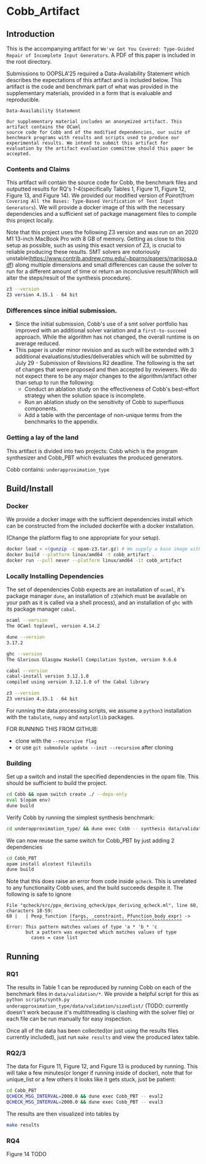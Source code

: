 # Cobb_Artifact

## Introduction

This is the accompanying artifact for `We've Got You Covered: Type-Guided Repair
of Incomplete Input Generators`. A PDF of this paper is included in the root directory.

Submissions to OOPSLA'25 required a Data-Availability Statement which describes
the expectations of this artifact and is included below. This artifact is the
code and benchmark part of what was provided in the supplementary materials,
provided in a form that is evaluable and reproducible.

```text
Data-Availability Statement

Our supplementary material includes an anonymized artifact. This artifact contains the OCaml
source code for Cobb and of the modified dependencies, our suite of benchmark programs with results and scripts used to produce our experimental results. We intend to submit this artifact for
evaluation by the artifact evaluation committee should this paper be accepted.
```

### Contents and Claims

This artifact will contain the source code for Cobb, the benchmark files and
outputted results for RQ's 1-4(specifically Tables 1, Figure 11, Figure 12,
Figure 13, and Figure 14). We provided our modified version of Poirot(from
`Covering All the Bases: Type-Based Verification of Test Input Generators`). We
will provide a docker image of this with the necessary dependencies and a
sufficient set of package management files to compile this project locally.

Note that this project uses the following Z3 version and was run on an 2020 M1
13-inch MacBook Pro with 8 GB of memory. Getting as close to this setup as
possible, such as using this exact version of Z3, is crucial to reliable
producing these results. SMT solvers are notoriously
unstable(<https://www.contrib.andrew.cmu.edu/~bparno/papers/mariposa.pdf>) along
multiple dimensions and small differences can cause the solver to run for a
different amount of time or return an inconclusive result(Which will alter the
steps/result of the synthesis procedure).

```sh
z3 --version
Z3 version 4.15.1 - 64 bit
```

### Differences since initial submission.

- Since the initial submission, Cobb's use of a smt solver portfolio has
  improved with an additional solver variation and a `first-to-succeed`
  approach. While the algorithm has not changed, the overall runtime is on
  average reduced.
- This paper is under minor revision and as such will be extended with 3
  additional evaluations/studies/deliverables which will be submitted by July
  29 - Submission of Revisions R2 deadline. The following is the set of changes
  that were proposed and then accepted by reviewers. We do not expect there to
  be any major changes to the algorithm/artifact other than setup to run the following:
  - Conduct an ablation study on the effectiveness of Cobb's best-effort
    strategy when the solution space is incomplete.
  - Run an ablation study on the sensitivity of Cobb to superfluous components.
  - Add a table with the percentage of non-unique terms from the benchmarks to
    the appendix.

### Getting a lay of the land

This artifact is divided into two projects: Cobb which is the program
synthesizer and Cobb_PBT which evaluates the produced generators.

Cobb contains:
`underapproximation_type`

## Build/Install

### Docker

We provide a docker image with the sufficient dependencies install which can be
constructed from the included dockerfile with a docker installation.

(Change the platform flag to one appropriate for your setup).

```sh
docker load < <(gunzip -c opam-z3.tar.gz) # We supply a base image with opam and z3 4.15.1 installed given the higher ram requirements to compile z3 inside of doc on macs TODO: Store this instead on dockerhub since I can't commit to github
docker build --platform linux/amd64 -t cobb_artifact .
docker run --pull never --platform linux/amd64 -it cobb_artifact
```

### Locally Installing Dependencies

The set of dependencies Cobb expects are an installation of `ocaml`, it's
package manager `dune`, an installation of `z3`(which must be available on your
path as it is called via a shell process), and an installation of `ghc` with
its package manager `cabal`.

```sh
ocaml --version
The OCaml toplevel, version 4.14.2

dune --version
3.17.2

ghc --version
The Glorious Glasgow Haskell Compilation System, version 9.6.6

cabal --version
cabal-install version 3.12.1.0
compiled using version 3.12.1.0 of the Cabal library

z3 --version
Z3 version 4.15.1 - 64 bit
```

For running the data processing scripts, we assume a `python3` installation with
the `tabulate`, `numpy` and `matplotlib` packages.

FOR RUNNING THIS FROM GITHUB:
- clone with the `--recursive flag`
- or use `git submodule update --init --recursive` after cloning

### Building

Set up a switch and install the specified dependencies in the opam file. This
should be sufficient to build the project.

```sh
cd Cobb && opam switch create ./ --deps-only
eval $(opam env)
dune build
```

Verify Cobb by running the simplest synthesis benchmark:

```sh
cd underapproximation_type/ && dune exec Cobb -- synthesis data/validation/sizedlist/prog1.ml
```

We can now reuse the same switch for Cobb_PBT by just adding 2 dependencies

```sh
cd Cobb_PBT
opam install alcotest fileutils
dune build
```

Note that this does raise an error from code inside `qcheck`. This is unrelated
to any functionality Cobb uses, and the build succeeds despite it. The
following is safe to ignore

```
File "qcheck/src/ppx_deriving_qcheck/ppx_deriving_qcheck.ml", line 60, characters 18-59:
60 |   | Pexp_function (fargs, _constraint, Pfunction_body expr) ->
                       ^^^^^^^^^^^^^^^^^^^^^^^^^^^^^^^^^^^^^^^^^
Error: This pattern matches values of type 'a * 'b * 'c
       but a pattern was expected which matches values of type
         cases = case list
```

## Running

### RQ1

The results in Table 1 can be reproduced by running Cobb on each of the
benchmark files in `data/validation/*`. We provide a helpful script for this as
`python scripts/synth.py underapproximation_type/data/validation/sizedlist/`
(TODO: currently doesn't work because it's multithreading is clashing with the
solver file) or each file can be run manually for easy inspection.

Once all of the data has been collected(or just using the results files
currently included), just run `make results` and view the produced latex table.

### RQ2/3

The data for Figure 11, Figure 12, and Figure 13 is produced by running. This
will take a few minutes(or longer if running inside of docker), note that for unique_list or a few others it looks like
it gets stuck, just be patient:
```sh
cd Cobb_PBT
QCHECK_MSG_INTERVAL=2000.0 && dune exec Cobb_PBT -- eval2
QCHECK_MSG_INTERVAL=2000.0 && dune exec Cobb_PBT -- eval3
```

The results are then visualized into tables by

```sh
make results
```

### RQ4

Figure 14 TODO
